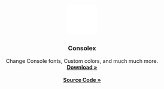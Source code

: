 <!-- PROJECT LOGO -->
<br />
<p align="center">
  <a href="https://github.com/othneildrew/Best-README-Template">
    <img src="assets/Consolex.png" alt="Logo" width="80" height="80">
  </a>

  <h3 align="center">Consolex</h3>

  <p align="center">
    Change Console fonts, Custom colors, and much much more.
    <br />
    <a href="https://github.com/othneildrew/Best-README-Template"><strong>Download »</strong></a>
      <br />
    <br />
  <a href="https://github.com/othneildrew/Best-README-Template"><strong>Source Code »</strong></a>
  </p>
</p>
